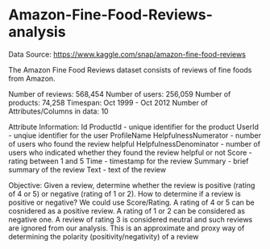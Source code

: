 # Amazon-Fine-Food-Reviews-analysis
Data Source: https://www.kaggle.com/snap/amazon-fine-food-reviews

The Amazon Fine Food Reviews dataset consists of reviews of fine foods from Amazon.

Number of reviews: 568,454
Number of users: 256,059
Number of products: 74,258
Timespan: Oct 1999 - Oct 2012
Number of Attributes/Columns in data: 10

Attribute Information:
Id
ProductId - unique identifier for the product
UserId - unqiue identifier for the user
ProfileName
HelpfulnessNumerator - number of users who found the review helpful
HelpfulnessDenominator - number of users who indicated whether they found the review helpful or not
Score - rating between 1 and 5
Time - timestamp for the review
Summary - brief summary of the review
Text - text of the review

Objective:
Given a review, determine whether the review is positive (rating of 4 or 5) or negative (rating of 1 or 2).
How to determine if a review is positive or negative?
We could use Score/Rating. 
A rating of 4 or 5 can be cosnidered as a positive review. 
A rating of 1 or 2 can be considered as negative one. 
A review of rating 3 is considered neutral and such reviews are ignored from our analysis. 
This is an approximate and proxy way of determining the polarity (positivity/negativity) of a review
